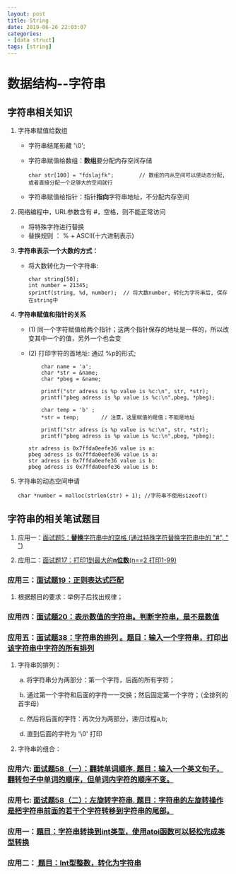 ```yaml
---
layout: post
title: String
date: 2019-06-26 22:03:07
categories: 
- [data struct]
tags: [string]
---
```


# 数据结构--字符串

## 字符串相关知识

1. 字符串赋值给数组

   - 字符串结尾影藏 '\0';

   - 字符串赋值给数组：**数组**要分配内存空间存储

     ```
     char str[100] = "fdslajfk";		// 数组的内从空间可以使动态分配,或者直接分配一个足够大的空间就行
     ```

   - 字符串赋值给指针：指针**指向**字符串地址，不分配内存空间

2. 网络编程中，URL参数含有 #，空格，则不能正常访问

   - 将特殊字符进行替换
   - 替换规则 ： % + ASCII(十六进制表示)

4. **字符串表示一个大数的方式：**
   
   - 将大数转化为一个字符串: 
   
     ```
     char string[50];
     int number = 21345;
     sprintf(string, %d, number);  // 将大数number, 转化为字符串后, 保存在string中
     ```
   
5. **字符串赋值和指针的关系**

   + (1) 同一个字符赋值给两个指针；这两个指针保存的地址是一样的，所以改变其中一个的值，另外一个也会变

   + (2) 打印字符的首地址: 通过 %p的形式;

     ```
         char name = 'a';
         char *str = &name;
         char *pbeg = &name;
     
         printf("str adress is %p value is %c:\n", str, *str);
         printf("pbeg adress is %p value is %c:\n",pbeg, *pbeg);
     
         char temp = 'b' ;
         *str = temp;		// 注意，这里赋值的是值；不能是地址
     
         printf("str adress is %p value is %c:\n", str, *str);
         printf("pbeg adress is %p value is %c:\n",pbeg, *pbeg);
     ```

     ```
     str adress is 0x7ffda0eefe36 value is a:
     pbeg adress is 0x7ffda0eefe36 value is a:
     str adress is 0x7ffda0eefe36 value is b:
     pbeg adress is 0x7ffda0eefe36 value is b:
     ```

6. 字符串的动态空间申请

   ```
   char *number = malloc(strlen(str) + 1); //字符串不使用sizeof()
   ```

   

## 字符串的相关笔试题目

1. 应用一：[面试题5：**替换**字符串中的空格 (通过特殊字符替换字符串中的 "#", " ")](https://github.com/quronghui/DataStructAndAlogrithmCode/blob/master/SwordOffer/05_String/string_replace.c)

2. 应用二：[面试题17：打印1到最大的**n位数**(n==2 打印1-99)](https://github.com/quronghui/DataStructAndAlogrithmCode/blob/master/SwordOffer/05_String/print_oneToMaxBit_number.c)

### 应用三：[面试题19：正则表达式匹配](https://github.com/quronghui/DataStructAndAlogrithmCode/blob/master/SwordOffer/05_String/match_string.c)

1. 根据题目的要求：举例子后找出规律；

### 应用四：[面试题20：表示数值的字符串。判断字符串，是不是数值](https://github.com/quronghui/DataStructAndAlogrithmCode/blob/master/SwordOffer/05_String/represent_number_string.c)

### 应用五：[面试题38：字符串的排列 。题目：输入一个字符串，打印出该字符串中字符的所有排列](https://github.com/quronghui/DataStructAndAlogrithmCode/blob/master/SwordOffer/05_String/permutation_ofStrings.c)

1. 字符串的排列：

   ​        a. 将字符串分为两部分：第一个字符，后面的所有字符；

   ​        b. 通过第一个字符和后面的字符一一交换；然后固定第一个字符；（全排列的首字母）

   ​        c. 然后将后面的字符：再次分为两部分，递归过程a,b;

   ​        d. 直到后面的字符为 '\0' 打印

2. 字符串的组合：

### 应用六: [面试题58（一）：翻转单词顺序.  题目：输入一个英文句子，翻转句子中单词的顺序，但单词内字符的顺序不变。](https://github.com/quronghui/DataStructAndAlogrithmCode/blob/master/SwordOffer/05_String/reverseSentence.c)

### 应用七: [面试题58（二）：左旋转字符串.  题目：字符串的左旋转操作是把字符串前面的若干个字符转移到字符串的尾部。](https://github.com/quronghui/DataStructAndAlogrithmCode/blob/master/SwordOffer/05_String/leftRotateString.c)



### 应用一：[题目：字符串转换到int类型，使用atoi函数可以轻松完成类型转换](https://github.com/quronghui/DataStructAndAlogrithmCode/blob/master/SwordOffer/05_String/Atio.c)

### 应用二：[ 题目：Int型整数，转化为字符串](https://github.com/quronghui/DataStructAndAlogrithmCode/blob/master/SwordOffer/05_String/Itoa.c)